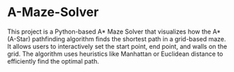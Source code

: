 # A-Maze-Solver
This project is a Python-based A* Maze Solver that visualizes how the A* (A-Star) pathfinding algorithm finds the shortest path in a grid-based maze. It allows users to interactively set the start point, end point, and walls on the grid. The algorithm uses heuristics like Manhattan or Euclidean distance to efficiently find the optimal path.
